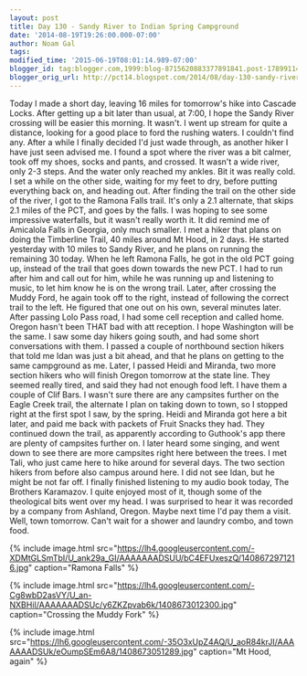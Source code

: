 ```yaml
---
layout: post
title: Day 130 - Sandy River to Indian Spring Campground
date: '2014-08-19T19:26:00.000-07:00'
author: Noam Gal
tags:
modified_time: '2015-06-19T08:01:14.989-07:00'
blogger_id: tag:blogger.com,1999:blog-8715620883377891841.post-1789911469464267923
blogger_orig_url: http://pct14.blogspot.com/2014/08/day-130-sandy-river-to-indian-spring.html
---
```


 Today I made a short day, leaving 16 miles for tomorrow's hike into Cascade Locks.
 After getting up a bit
 later than usual, at 7:00, I hope the Sandy River crossing will be easier this morning. It wasn't. I went up stream
 for quite a distance, looking for a good place to ford the rushing waters. I couldn't find any. After a while I
 finally decided I'd just wade through, as another hiker I have just seen advised me. I found a spot where the river
 was a bit calmer, took off my shoes, socks and pants, and crossed. It wasn't a wide river, only 2-3 steps. And the
 water only reached my ankles. Bit it was really cold. I set a while on the other side, waiting for my feet to dry,
 before putting everything back on, and heading out.
 After finding the trail on the other side of the river, I
 got to the Ramona Falls trail. It's only a 2.1 alternate, that skips 2.1 miles of the PCT, and goes by the falls. I
 was hoping to see some impressive waterfalls, but it wasn't really worth it. It did remind me of Amicalola Falls in
 Georgia, only much smaller.
 I met a hiker that plans on doing the Timberline Trail, 40 miles around Mt Hood, in
 2 days. He started yesterday with 10 miles to Sandy River, and he plans on running the remaining 30 today. When he
 left Ramona Falls, he got in the old PCT going up, instead of the trail that goes down towards the new PCT. I had to
 run after him and call out for him, while he was running up and listening to music, to let him know he is on the
 wrong trail. Later, after crossing the Muddy Ford, he again took off to the right, instead of following the correct
 trail to the left. He figured that one out on his own, several minutes later.
 After passing Lolo Pass road, I
 had some cell reception and called home. Oregon hasn't been THAT bad with att reception. I hope Washington will
 be the same.
 I saw some day hikers going south, and had some short conversations with them. I passed a couple
 of northbound section hikers that told me Idan was just a bit ahead, and that he plans on getting to the same
 campground as me. Later, I passed Heidi and Miranda, two more section hikers who will finish Oregon tomorrow at the
 state line. They seemed really tired, and said they had not enough food left. I have them a couple of Clif
 Bars.
 I wasn't sure there are any campsites further on the Eagle Creek trail, the alternate I plan on taking
 down to town, so I stopped right at the first spot I saw, by the spring. Heidi and Miranda got here a bit later, and
 paid me back with packets of Fruit Snacks they had. They continued down the trail, as apparently according to
 Guthook's app there are plenty of campsites further on.
 I later heard some singing, and went down to see there
 are more campsites right here between the trees. I met Tali, who just came here to hike around for several days. The
 two section hikers from before also campus around here. I did not see Idan, but he might be not far off.
 I
 finally finished listening to my audio book today, The Brothers Karamazov. I quite enjoyed most of it, though some
 of the theological bits went over my head. I was surprised to hear it was recorded by a company from Ashland,
 Oregon. Maybe next time I'd pay them a visit.
 Well, town tomorrow. Can't wait for a shower and laundry combo,
 and town food.


{% include image.html src="https://lh4.googleusercontent.com/-XDMtGLSmTbI/U_ank29a_GI/AAAAAAADSUU/bC4EFUxeszQ/1408672971216.jpg" caption="Ramona Falls" %}


{% include image.html src="https://lh4.googleusercontent.com/-Cg8wbD2asVY/U_an-NXBHiI/AAAAAAADSUc/y6ZKZpvab6k/1408673012300.jpg" caption="Crossing the Muddy Fork" %}


{% include image.html src="https://lh6.googleusercontent.com/-35O3xUpZ4AQ/U_aoR84krJI/AAAAAAADSUk/eOumpSEm6A8/1408673051289.jpg" caption="Mt Hood, again" %}

